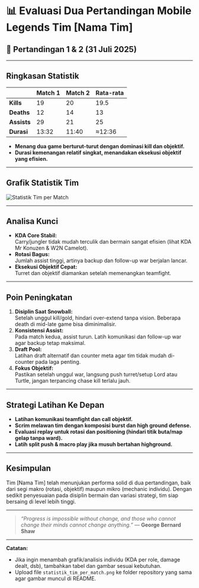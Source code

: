 # 📊 Evaluasi Dua Pertandingan Mobile Legends Tim [Nama Tim]

## 📅 Pertandingan 1 & 2 (31 Juli 2025)

---

## Ringkasan Statistik

|                | Match 1 | Match 2 | Rata-rata |
|----------------|---------|---------|-----------|
| **Kills**      | 19      | 20      | 19.5      |
| **Deaths**     | 12      | 14      | 13        |
| **Assists**    | 29      | 21      | 25        |
| **Durasi**     | 13:32   | 11:40   | ≈12:36    |

- **Menang dua game berturut-turut dengan dominasi kill dan objektif.**
- **Durasi kemenangan relatif singkat, menandakan eksekusi objektif yang efisien.**

---

## Grafik Statistik Tim

![Statistik Tim per Match](statistik_tim_per_match.png)

---

## Analisa Kunci

- **KDA Core Stabil:**  
  Carry/jungler tidak mudah terculik dan bermain sangat efisien (lihat KDA Mr Konuzen & W2N Camelot).
- **Rotasi Bagus:**  
  Jumlah assist tinggi, artinya backup dan follow-up war berjalan lancar.
- **Eksekusi Objektif Cepat:**  
  Turret dan objektif diamankan setelah memenangkan teamfight.

---

## Poin Peningkatan

1. **Disiplin Saat Snowball:**  
   Setelah unggul kill/gold, hindari over-extend tanpa vision. Beberapa death di mid-late game bisa diminimalisir.
2. **Konsistensi Assist:**  
   Pada match kedua, assist turun. Latih komunikasi dan follow-up war agar backup tetap maksimal.
3. **Draft Pool:**  
   Latihan draft alternatif dan counter meta agar tim tidak mudah di-counter pada laga penting.
4. **Fokus Objektif:**  
   Pastikan setelah unggul war, langsung push turret/setup Lord atau Turtle, jangan terpancing chase kill terlalu jauh.

---

## Strategi Latihan Ke Depan

- **Latihan komunikasi teamfight dan call objektif.**
- **Scrim melawan tim dengan komposisi burst dan high ground defense.**
- **Evaluasi replay untuk rotasi dan positioning (hindari titik buta/map gelap tanpa ward).**
- **Latih split push & macro play jika musuh bertahan highground.**

---

## Kesimpulan

Tim [Nama Tim] telah menunjukan performa solid di dua pertandingan, baik dari segi makro (rotasi, objektif) maupun mikro (mechanic individu). Dengan sedikit penyesuaian pada disiplin bermain dan variasi strategi, tim siap bersaing di level lebih tinggi.

---

> _“Progress is impossible without change, and those who cannot change their minds cannot change anything.”_
> — **George Bernard Shaw**

---

**Catatan:**  
- Jika ingin menambah grafik/analisis individu (KDA per role, damage dealt, dsb), tambahkan tabel dan gambar sesuai kebutuhan.
- Upload file `statistik_tim_per_match.png` ke folder repository yang sama agar gambar muncul di README.

